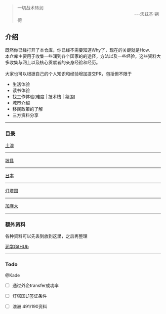 > 一切战术转润  <br> &nbsp;&nbsp;&nbsp;&nbsp;&nbsp;&nbsp;&nbsp;&nbsp;&nbsp;&nbsp;&nbsp;&nbsp;&nbsp;&nbsp;&nbsp;&nbsp;&nbsp;&nbsp;&nbsp;&nbsp;&nbsp;&nbsp;&nbsp;&nbsp;&nbsp;&nbsp;&nbsp;&nbsp;&nbsp;&nbsp;&nbsp;&nbsp;&nbsp;&nbsp;&nbsp;&nbsp;&nbsp;&nbsp;&nbsp;&nbsp;&nbsp;&nbsp;&nbsp;&nbsp;&nbsp;&nbsp;&nbsp;&nbsp;&nbsp;&nbsp;&nbsp;&nbsp;&nbsp;&nbsp;&nbsp;&nbsp;&nbsp;&nbsp;&nbsp;&nbsp;&nbsp;&nbsp;&nbsp;&nbsp;&nbsp;&nbsp;&nbsp;&nbsp;&nbsp;&nbsp;&nbsp;&nbsp;&nbsp;&nbsp;&nbsp;&nbsp;&nbsp;&nbsp;&nbsp;&nbsp;&nbsp;&nbsp;&nbsp;&nbsp;&nbsp;&nbsp;&nbsp;&nbsp;&nbsp;&nbsp;&nbsp;&nbsp;&nbsp;&nbsp;&nbsp; ---沃兹基·朔德
>           

## 介绍
既然你已经打开了本仓库，你已经不需要知道Why了，现在的关键就是How.  
本仓库主要用于收集一些润到各个国家的的途径，方法以及一些经验。这些资料大多收集与网上以及核心贡献者的亲身经验和经历。  
<br>
大家也可以根据自己的个人知识和经验增加提交PR，包括但不限于

* 生活体验
* 读书体验
* 找工作体验(难度 | 技术栈 | 氛围)
* 城市介绍
* 移民政策的了解
* 三方资料分享

---

### 目录
[土澳](/Australia) 

---
[坡县](/Singapore)

---
[日本](/Japan)

---
[灯塔国](/USA)

---
[加麻大](/Canada)

---
### 额外资料
各种资料可以先丢到放到这里，之后再整理

[润学GitHUb](https://github.com/The-Run-Philosophy-Organization/run)

---
### Todo

@Kade
- [ ] 通过外企transfer成功率
- [ ] 灯塔国L1签证条件
- [ ] 澳洲 491/190资料

